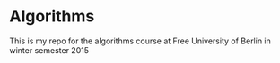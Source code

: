 # Algorithms

This is my repo for the algorithms course at Free University of Berlin in winter semester 2015
